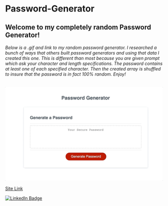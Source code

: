 # Password-Generator

## Welcome to my completely random Password Generator!

###### Below is a .gif and link to my random password generator. I researched a bunch of ways that others built password generators and using that data I created this one. This is different than most because you are given prompt which ask your character and length specifications. The password contains at least one of each specified character. Then the created array is shuffled to insure that the password is in fact 100% random. Enjoy!

![Password Generator Demo](Images/password-generator-giphy.gif)

[Site Link](https://cliffordmorin.github.io/Password-Generator/)

[![LinkedIn Badge](https://img.shields.io/badge/LinkedIn-Profile-informational?style=flat&logo=linkedin&logoColor=white&color=0D76A8)](https://www.linkedin.com/in/morin-clifford-129888a9/)
